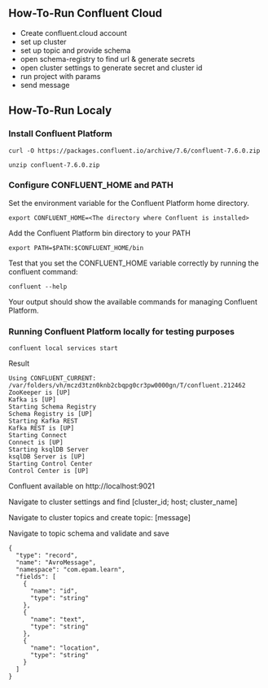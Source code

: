 ## How-To-Run Confluent Cloud

- Create confluent.cloud account
- set up cluster
- set up topic and provide schema
- open schema-registry to find url & generate secrets
- open cluster settings to generate secret and cluster id
- run project with params
- send message


## How-To-Run Localy

### Install Confluent Platform

```
curl -O https://packages.confluent.io/archive/7.6/confluent-7.6.0.zip
```

```
unzip confluent-7.6.0.zip
```

### Configure CONFLUENT_HOME and PATH

Set the environment variable for the Confluent Platform home directory.

```
export CONFLUENT_HOME=<The directory where Confluent is installed>
```

Add the Confluent Platform bin directory to your PATH
```
export PATH=$PATH:$CONFLUENT_HOME/bin
```

Test that you set the CONFLUENT_HOME variable correctly by running the confluent command:
```
confluent --help
```
Your output should show the available commands for managing Confluent Platform.

### Running Confluent Platform locally for testing purposes

```
confluent local services start
```

Result
```
Using CONFLUENT_CURRENT: /var/folders/vh/mczd3tzn0knb2cbqpg0cr3pw0000gn/T/confluent.212462
ZooKeeper is [UP]
Kafka is [UP]
Starting Schema Registry
Schema Registry is [UP]
Starting Kafka REST
Kafka REST is [UP]
Starting Connect
Connect is [UP]
Starting ksqlDB Server
ksqlDB Server is [UP]
Starting Control Center
Control Center is [UP]
```

Confluent available on http://localhost:9021

Navigate to cluster settings and find [cluster_id; host; cluster_name]

Navigate to cluster topics and create topic: [message]

Navigate to topic schema and validate and save 

```
{
  "type": "record",
  "name": "AvroMessage",
  "namespace": "com.epam.learn",
  "fields": [
    {
      "name": "id",
      "type": "string"
    },
    {
      "name": "text",
      "type": "string"
    },
    {
      "name": "location",
      "type": "string"
    }
  ]
}
```

